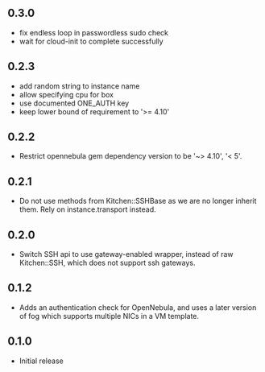 ## 0.3.0

* fix endless loop in passwordless sudo check
* wait for cloud-init to complete successfully

## 0.2.3

* add random string to instance name
* allow specifying cpu for box
* use documented ONE_AUTH key
* keep lower bound of requirement to '>= 4.10'

## 0.2.2

* Restrict opennebula gem dependency version to be '~> 4.10', '< 5'.

## 0.2.1

* Do not use methods from Kitchen::SSHBase as we are no longer inherit them. Rely on instance.transport instead.

## 0.2.0

* Switch SSH api to use gateway-enabled wrapper, instead of raw Kitchen::SSH, which does not support ssh gateways.

## 0.1.2

* Adds an authentication check for OpenNebula, and uses a later version of fog which supports multiple NICs in a VM template.

## 0.1.0

* Initial release

